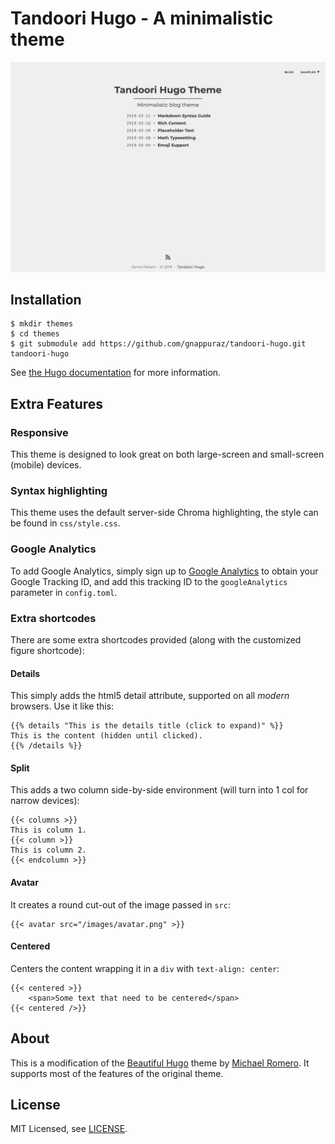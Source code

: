 # Tandoori Hugo - A minimalistic theme

![Tandoori Hugo Theme Screenshot](https://github.com/gnappuraz/tandoori-hugo/blob/master/images/screenshot.png)

## Installation
```
$ mkdir themes
$ cd themes
$ git submodule add https://github.com/gnappuraz/tandoori-hugo.git tandoori-hugo
```

See [the Hugo documentation](https://gohugo.io/themes/installing/) for more information.

## Extra Features

### Responsive
This theme is designed to look great on both large-screen and small-screen (mobile) devices.

### Syntax highlighting
This theme uses the default server-side Chroma highlighting, the style can be found in `css/style.css`.

### Google Analytics
To add Google Analytics, simply sign up to [Google Analytics](https://www.google.com/analytics/) to obtain your Google Tracking ID, and add this tracking ID to the `googleAnalytics` parameter in `config.toml`.

### Extra shortcodes
There are some extra shortcodes provided (along with the customized figure shortcode):

#### Details
This simply adds the html5 detail attribute, supported on all *modern* browsers. Use it like this:
```
{{% details "This is the details title (click to expand)" %}}
This is the content (hidden until clicked).
{{% /details %}}
```

#### Split
This adds a two column side-by-side environment (will turn into 1 col for narrow devices):
```
{{< columns >}}
This is column 1.
{{< column >}}
This is column 2.
{{< endcolumn >}}
```

#### Avatar
It creates a round cut-out of the image passed in `src`:
```
{{< avatar src="/images/avatar.png" >}}
```

#### Centered
Centers the content wrapping it in a `div` with `text-align: center`:
```
{{< centered >}}
    <span>Some text that need to be centered</span>
{{< centered />}}
```

## About
This is a modification of the [Beautiful Hugo](https://github.com/halogenica/beautifulhugo) theme by [Michael Romero](http://halogenica.net/about/). 
It supports most of the features of the original theme.

## License

MIT Licensed, see [LICENSE](https://github.com/gnappuraz/tandoori-hugo/blob/master/LICENSE).
